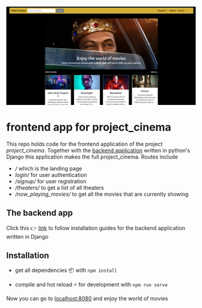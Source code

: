 ![Logo](/project_cinema_home.png)

# frontend app for project_cinema
This repo holds code for the frontend application of the project _project_cinema_. 
Together with the [backend application](https://github.com/gerry3105/project_cinema_backend) written in python's Django this application makes 
the full project_cinema. Routes include
* _/_ which is the landing page
* _login/_ for user authentication
* _/signup/_ for user registration
* _/theaters/_ to get a list of all theaters
* _/now_playing_movies/_ to get all the movies that are currently showing

## The backend app
Click this 👉 [link](https://github.com/geraldsanga/project-cinema-backend) to follow installation guides for the backend application written in Django

## Installation
* get all dependencies 📦 with
```npm install```
  
* compile and hot reload ⚡ for development with 
```npm run serve```
  
Now you can go to [localhost:8080](https://127.0.0.1:8080) and enjoy the world of movies
